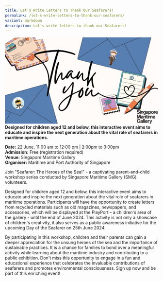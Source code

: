 ```yaml
---
title: Let’s Write Letters to Thank Our Seafarers!
permalink: /let-s-write-letters-to-thank-our-seafarers/
variant: markdown
description: Let’s write letters to thank our Seafarers!
---
```

![Let’s write letters to thank our Seafarers!](/images/Tours/MPA_Lets_Write_Letters_to_Thank_Our_Seafarers.png)
**Designed for children aged 12 and below, this interactive event aims to educate and inspire the next generation about the vital role of seafarers in maritime operations.**

**Date:** 22 June, 11:00 am to 12:00 pm | 2:00pm to 3:00pm<br>
**Admission:** Free (registration required)<br>
**Venue:** Singapore Maritime Gallery<br>
**Organiser:** Maritime and Port Authority of Singapore

Join "Seafarer: The Heroes of the Sea!" - a captivating parent-and-child workshop series conducted by Singapore Maritime Gallery (SMG) volunteers.&nbsp;

Designed for children aged 12 and below, this interactive event aims to educate and inspire the next generation about the vital role of seafarers in maritime operations. Participants will have the opportunity to create letters from recycled materials such as old magazines, newspapers, and accessories, which will be displayed at the PlayPort – a children's area of the gallery - until the end of June 2024. This activity is not only a showcase of children's creativity, it also serves as a public awareness initiative for the upcoming Day of the Seafarer on 25th June 2024.&nbsp;

By participating in this workshop, children and their parents can gain a deeper appreciation for the unsung heroes of the sea and the importance of sustainable practices. It is a chance for families to bond over a meaningful activity while learning about the maritime industry and contributing to a public exhibition. Don't miss this opportunity to engage in a fun and educational experience that celebrates the invaluable contributions of seafarers and promotes environmental consciousness. Sign up now and be part of this enriching event!


<a class="btn-link" target="_blank" href="https://www.mpa.gov.sg/events-careers/events">
	<img src="/images/gogreensg_website-32.png">
</a>

<style>
	.btn-link {
		display: none;
	}
	a.btn-link[target="_blank"]:after {
	display: none;
}
	.btn-link > img {
		width: 100%;
	}
</style>